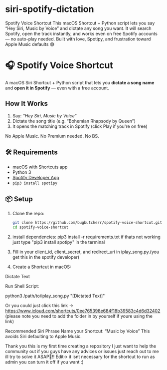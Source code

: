# siri-spotify-dictation
Spotify Voice Shortcut This macOS Shortcut + Python script lets you say “Hey Siri, Music by Voice” and dictate any song you want. It will search Spotify, open the track instantly, and works even on free Spotify accounts — no auto-play needed.  Built with love, Spotipy, and frustration toward Apple Music defaults 😅
# 🎧 Spotify Voice Shortcut

A macOS Siri Shortcut + Python script that lets you **dictate a song name** and **open it in Spotify** — even with a free account.

##  How It Works

1. Say: _“Hey Siri, Music by Voice”_
2. Dictate the song title (e.g. “Bohemian Rhapsody by Queen”)
3. It opens the matching track in Spotify (click Play if you're on free)

No Apple Music. No Premium needed. No BS.

## 🛠 Requirements

- macOS with Shortcuts app
- Python 3
- [Spotify Developer App](https://developer.spotify.com/dashboard)
- `pip3 install spotipy`

## 📦 Setup

1. Clone the repo:
   ```bash
   git clone https://github.com/bugbutcherr/spotify-voice-shortcut.git
   cd spotify-voice-shortcut
   
2. install dependencies:
   pip3 install -r requirements.txt
   if thats not working just type "pip3 install spotipy" in the terminal
   
4. Fill in your client_id, client_secret, and redirect_uri in iplay_song.py.(you get this in the spotify developer)

5. Create a Shortcut in macOS:

Dictate Text

Run Shell Script:

python3 /path/to/iplay_song.py "[Dictated Text]"

Or you could just click this link -> https://www.icloud.com/shortcuts/0ee765398e684f18b39583c4d6d32402
(please note you need to add the folder in by yourself if youre using the link)

Recommended Siri Phrase
Name your Shortcut: “Music by Voice”
This avoids Siri defaulting to Apple Music.

Thank you this is my first time creating a repository I just want to help the community out if you guys have any advices or issues just reach out to me
ill try to solve it ASAP🫶!!
Edit-> it isnt necessary for the shortcut to run as admin you can turn it off if you want :)

